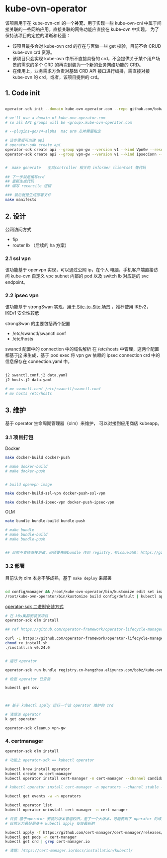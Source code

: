 # kube-ovn-operator

该项目用于在 kube-ovn-cni 的一个**补充**，用于实现一些 kube-ovn-cni 中属于间接关联的一些网络应用。直接关联的网络功能应直接在 kube-ovn 中实现。
为了保持该项目的定位的清晰和轻量：

- 该项目最多会对 kube-ovn crd 的存在与否做一些 get 校验，目前不会 CRUD kube-ovn crd 资源。
- 该项目只会实现 kube-ovn 中所不直接具备的 crd，不会提供关于某个用户场景的需求的多个 CRD 的再次封装为一个新的业务网络功能的 CRD。
- 在使用上，业务需求方负责对基础 CRD API 接口进行编排，需直接对接 kube-ovn 的 crd，或者，该项目提供的 crd。

## 1. Code init

``` bash

operator-sdk init --domain kube-ovn-operator.com --repo github.com/bobz965/kube-ovn-operator --plugins=go/v4-alpha

# we'll use a domain of kube-ovn-operator.com
# so all API groups will be <group>.kube-ovn-operator.com

# --plugins=go/v4-alpha  mac arm 芯片需要指定

# 该步骤后可创建 api
# operator-sdk create api
operator-sdk create api --group vpn-gw --version v1 --kind VpnGw --resource --controller
operator-sdk create api --group vpn-gw --version v1 --kind IpsecConn --resource --controller


#  make generate   生成controller 相关的 informer clientset 等代码
 
## 下一步就是编写crd
## 重新生成代码
## 编写 reconcile 逻辑

### 最后就是生成部署文件
make manifests

```

## 2. 设计

公网访问方式

- fip
- router lb （后续的 ha 方案）

### 2.1 ssl vpn

该功能基于 openvpn 实现，可以通过公网 ip，在个人 电脑，手机客户端直接访问 kube-ovn 自定义 vpc subnet 内部的 pod 以及 switch lb 对应是的 svc endpoint。

### 2.2 ipsec vpn

该功能基于 strongSwan 实现，[用于 Site-to-Site 场景](https://github.com/strongswan/strongswan#site-to-site-case) ，推荐使用 IKEv2， IKEv1 安全性较低

strongSwan 的主要包括两个配置

- /etc/swanctl/swanctl.conf
- /etc/hosts

swanctl 配置中的 connection 中的域名解析 在 /etc/hosts 中管理，这两个配置都基于[j2](https://github.com/kolypto/j2cli) 来生成，基于 pod exec 将 vpn gw 依赖的 ipsec connection crd 中的信息保存在 connection.yaml 中。

``` bash

j2 swanctl.conf.j2 data.yaml
j2 hosts.j2 data.yaml

# mv swanctl.conf /etc/swanctl/swanctl.conf
# mv hosts /etc/hosts
```

## 3. 维护

基于 operator 生命周期管理器（olm）来维护， 可以对接到应用商店 kubeapp。

### 3.1 项目打包

Docker

``` bash
make docker-build docker-push

# make docker-build 
# make docker-push


# build openvpn image

make docker-build-ssl-vpn docker-push-ssl-vpn

make docker-build-ipsec-vpn docker-push-ipsec-vpn

```

OLM

``` bash
make bundle bundle-build bundle-push

# make bundle
# make bundle-build
# make bundle-push


## 目前不支持直接测试，必须要先把bundle 传到 registry，有issue记录: https://github.com/operator-framework/operator-sdk/issues/6432


```

### 3.2  部署

目前认为 olm 本身不够成熟，基于 `make deploy` 来部署

``` bash

cd config/manager && /root/kube-ovn-operator/bin/kustomize edit set image controller=registry.cn-hangzhou.aliyuncs.com/bobz/kube-ovn-operator:latest
/root/kube-ovn-operator/bin/kustomize build config/default | kubectl apply -f -


```

[operator-sdk 二进制安装方式](https://sdk.operatorframework.io/docs/installation/)

```bash
# 在 k8s集群安装该项目
operator-sdk olm install

## ref https://github.com/operator-framework/operator-lifecycle-manager/releases/tag/v0.24.0

curl -L https://github.com/operator-framework/operator-lifecycle-manager/releases/download/v0.24.0/install.sh -o install.sh
chmod +x install.sh
./install.sh v0.24.0


# 运行 operator

operator-sdk run bundle registry.cn-hangzhou.aliyuncs.com/bobz/kube-ovn-operator-bundle:v0.0.1

# 检查 operator 已安装

kubectl get csv



## 基于 kubectl apply 运行一个该 operator 维护的 crd

# 清理该 operator
k get operator

operator-sdk cleanup vpn-gw

```

### 4. certmanager

``` bash
operator-sdk olm install

# 功能上 operator-sdk == kubectl operator 

kubectl krew install operator
kubectl create ns cert-manager
kubectl operator install cert-manager -n cert-manager --channel candidate --approval Automatic --create-operator-group 

# kubectl operator install cert-manager -n operators --channel stable --approval Automatic

kubectl get events -w -n operators

kubectl operator list
kubectl operator uninstall cert-manager -n cert-manager

# 目前 基于operator 安装的版本普遍较旧，差了一个大版本，可能要跟下 operator 的维护策略
# 目前认为最好是基于 kubectl apply 安装最新的

kubectl apply -f https://github.com/cert-manager/cert-manager/releases/download/v1.12.1/cert-manager.yaml
kubectl get pods -n cert-manager
kubectl get crd | grep cert-manager.io

# 清理: https://cert-manager.io/docs/installation/kubectl/


```
